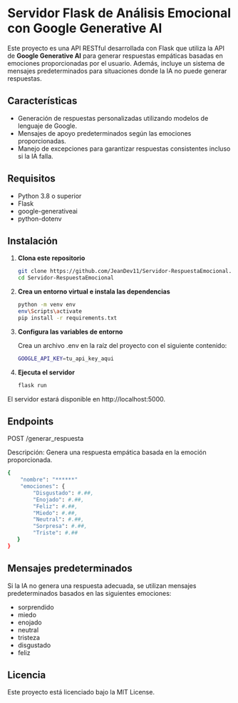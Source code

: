 # Servidor Flask de Análisis Emocional con Google Generative AI

Este proyecto es una API RESTful desarrollada con Flask que utiliza la API de **Google Generative AI** para generar respuestas empáticas basadas en emociones proporcionadas por el usuario. Además, incluye un sistema de mensajes predeterminados para situaciones donde la IA no puede generar respuestas.

## Características

- Generación de respuestas personalizadas utilizando modelos de lenguaje de Google.
- Mensajes de apoyo predeterminados según las emociones proporcionadas.
- Manejo de excepciones para garantizar respuestas consistentes incluso si la IA falla.

## Requisitos

- Python 3.8 o superior
- Flask
- google-generativeai
- python-dotenv

## Instalación

1. **Clona este repositorio**
   ```bash
   git clone https://github.com/JeanDev11/Servidor-RespuestaEmocional.git
   cd Servidor-RespuestaEmocional
2. **Crea un entorno virtual e instala las dependencias**
   ```bash
   python -m venv env
   env\Scripts\activate
   pip install -r requirements.txt
3. **Configura las variables de entorno**
   
   Crea un archivo .env en la raíz del proyecto con el siguiente contenido:
   ```bash
   GOOGLE_API_KEY=tu_api_key_aqui
4. **Ejecuta el servidor**
   ```bash
   flask run
   
El servidor estará disponible en http://localhost:5000.


## Endpoints

POST /generar_respuesta

Descripción: Genera una respuesta empática basada en la emoción proporcionada.
  ```bash
  {
      "nombre": "******"
      "emociones": {
          "Disgustado": #.##,
          "Enojado": #.##,
          "Feliz": #.##,
          "Miedo": #.##,
          "Neutral": #.##,
          "Sorpresa": #.##,
          "Triste": #.##
     }
  }
  ```

## Mensajes predeterminados
Si la IA no genera una respuesta adecuada, se utilizan mensajes predeterminados basados en las siguientes emociones:

- sorprendido
- miedo
- enojado
- neutral
- tristeza
- disgustado
- feliz

## Licencia
Este proyecto está licenciado bajo la MIT License.
